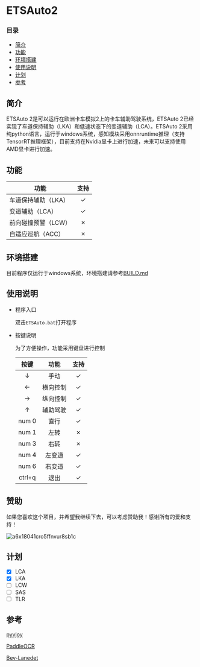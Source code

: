 # ETSAuto2
### 目录
+ [简介](#简介)
+ [功能](#功能)
+ [环境搭建](#环境搭建)
+ [使用说明](#使用说明)
+ [计划](#计划)
+ [参考](#参考)

## 简介
ETSAuto 2是可以运行在欧洲卡车模拟2上的卡车辅助驾驶系统，ETSAuto 2已经实现了车道保持辅助（LKA）和低速状态下的变道辅助（LCA）。ETSAuto 2采用纯python语言，运行于windows系统，感知模块采用onnruntime推理（支持TensorRT推理框架），目前支持在Nvidia显卡上进行加速，未来可以支持使用AMD显卡进行加速。

## 功能
| 功能               | 支持  |
| ---                | :---: |
| 车道保持辅助（LKA） | ✓     |
| 变道辅助（LCA）     | ✓    |
| 前向碰撞预警（LCW） | ✗    |
| 自适应巡航（ACC）   | ✗    |

## 环境搭建
目前程序仅运行于windows系统，环境搭建请参考[BUILD.md](https://github.com/Yutong-gannis/ETSAuto/blob/v2.0dev/BUILD.md)

## 使用说明
+ 程序入口
  
  双击`ETSAuto.bat`打开程序

+ 按键说明

  为了方便操作，功能采用键盘进行控制

  | 按键   | 功能     | 支持  |
  | :---:  | :---:    | :---: |
  | &darr; | 手动     | ✓     |
  | &larr; | 横向控制 | ✓     |
  | &rarr; | 纵向控制 | ✓     |
  | &uarr; | 辅助驾驶 | ✓     |
  | num 0  | 直行     | ✓     |
  | num 1  | 左转     | ✗     |
  | num 3  | 右转     | ✗     |
  | num 4  | 左变道   | ✓     |
  | num 6  | 右变道   | ✓     |
  | ctrl+q | 退出     | ✓     |



## 赞助
如果您喜欢这个项目，并希望我继续下去，可以考虑赞助我！感谢所有的爱和支持！

![a6x18041cro5ffnvur8sb1c](https://github.com/Yutong-gannis/ETSAuto/assets/69740611/11d36472-3cfa-42bc-b8ef-f71576f872c7)

## 计划
- [x] LCA
- [x] LKA
- [ ] LCW
- [ ] SAS
- [ ] TLR

## 参考
[pyvjoy](https://github.com/tidzo/pyvjoy)

[PaddleOCR](https://github.com/PaddlePaddle/PaddleOCR)

[Bev-Lanedet](]https://github.com/gigo-team/bev_lane_det)

